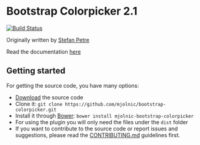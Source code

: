 # Bootstrap Colorpicker 2.1

[![Build Status](https://travis-ci.org/mjolnic/bootstrap-colorpicker.png)](https://travis-ci.org/mjolnic/bootstrap-colorpicker)

Originally written by [Stefan Petre](http://www.eyecon.ro/)

Read the documentation [here](http://mjolnic.github.io/bootstrap-colorpicker/)
 
## Getting started
For getting the source code, you have many options:

- [Download](https://github.com/mjolnic/bootstrap-colorpicker/archive/master.zip) the source code
- Clone it: `git clone https://github.com/mjolnic/bootstrap-colorpicker.git`
- Install it through [Bower](http://bower.io): `bower install mjolnic-bootstrap-colorpicker`
- For using the plugin you will only need the files under the `dist` folder
- If you want to contribute to the source code or report issues and suggestions, please read the [CONTRIBUTING.md](CONTRIBUTING.md) guidelines first.
